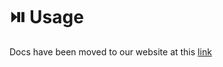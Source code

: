# ⏯️ Usage

Docs have been moved to our website at this [link](https://tomatophp.com/en/open-source/filament-accounts)
